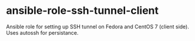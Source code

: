 ansible-role-ssh-tunnel-client
==============================

Ansible role for setting up SSH tunnel on Fedora and CentOS 7 (client side). Uses autossh for persistance.
